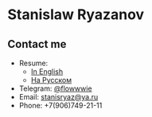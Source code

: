 # Stanislaw Ryazanov

## Contact me
- Resume:
  - [In English](cv.pdf)
  - [На Русском](cv_ru.pdf)
- Telegram: [@flowwwie](https://t.me/flowwwie)
- Email: [stanisryaz@ya.ru](mailto:{stanisryaz@ya.ru})
- Phone: +7(906)749-21-11
<!--
**extracheesypizza/extracheesypizza** is a ✨ _special_ ✨ repository because its `README.md` (this file) appears on your GitHub profile.

Here are some ideas to get you started:

- 🔭 I’m currently working on ...
- 🌱 I’m currently learning ...
- 👯 I’m looking to collaborate on ...
- 🤔 I’m looking for help with ...
- 💬 Ask me about ...
- 📫 How to reach me: ...
- 😄 Pronouns: ...
- ⚡ Fun fact: ...
-->

